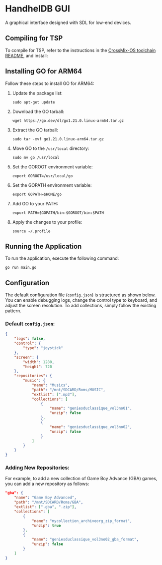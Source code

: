 # HandhelDB GUI  
A graphical interface designed with SDL for low-end devices.

## Compiling for TSP

To compile for TSP, refer to the instructions in the [CrossMix-OS toolchain README](https://github.com/cizia64/CrossMix-OS/blob/main/_assets/toolchain/README.md), and install:

## Installing GO for ARM64

Follow these steps to install GO for ARM64:

1. Update the package list:
   ```
   sudo apt-get update
   ```

2. Download the GO tarball:
   ```
   wget https://go.dev/dl/go1.21.0.linux-arm64.tar.gz
   ```

3. Extract the GO tarball:
   ```
   sudo tar -xvf go1.21.0.linux-arm64.tar.gz
   ```

4. Move GO to the `/usr/local` directory:
   ```
   sudo mv go /usr/local
   ```

5. Set the GOROOT environment variable:
   ```
   export GOROOT=/usr/local/go
   ```

6. Set the GOPATH environment variable:
   ```
   export GOPATH=$HOME/go
   ```

7. Add GO to your PATH:
   ```
   export PATH=$GOPATH/bin:$GOROOT/bin:$PATH
   ```

8. Apply the changes to your profile:
   ```
   source ~/.profile
   ```

## Running the Application

To run the application, execute the following command:

```
go run main.go
```

## Configuration

The default configuration file (`config.json`) is structured as shown below. You can enable debugging logs, change the control type to keyboard, and adjust the screen resolution. To add collections, simply follow the existing pattern.

### Default `config.json`:

```json
{
    "logs": false,
    "control": {
        "type": "joystick"
    },
    "screen": {
        "width": 1280,
        "height": 720
    },
    "repositories": {
        "music": {
            "name": "Musics",
            "path": "/mnt/SDCARD/Roms/MUSIC",
            "extlist": [".mp3"],
            "collections": [
                {
                    "name": "geniesduclassique_vol3no01",
                    "unzip": false
                },
                {
                    "name": "geniesduclassique_vol3no02",
                    "unzip": false
                }
            ]
        }
    }
}
```

### Adding New Repositories:

For example, to add a new collection of Game Boy Advance (GBA) games, you can add a new repository as follows:

```json
"gba": {
    "name": "Game Boy Advanced",
    "path": "/mnt/SDCARD/Roms/GBA",
    "extlist": [".gba", ".zip"],
    "collections": [
        {
            "name": "mycollection_archiveorg_zip_format",
            "unzip": true
        },
        {
            "name": "geniesduclassique_vol3no02_gba_format",
            "unzip": false
        }
    ]
}
```
